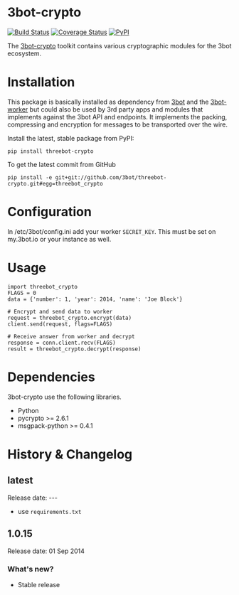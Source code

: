 # 3bot-crypto

[![Build Status](https://travis-ci.org/3bot/3bot-crypto.svg?branch=master)](https://travis-ci.org/3bot/3bot-crypto)
[![Coverage Status](https://coveralls.io/repos/3bot/3bot-crypto/badge.svg?branch=master&service=github)](https://coveralls.io/github/3bot/3bot-crypto?branch=master)
[![PyPI](https://img.shields.io/pypi/v/threebot-crypto.svg)](https://pypi.python.org/pypi/threebot-crypto)

The [3bot-crypto](https://github.com/3bot/3bot-crypto) toolkit contains various cryptographic modules for the 3bot ecosystem.

# Installation

This package is basically installed as dependency from [3bot](https://github.com/3bot/3bot) and the [3bot-worker](https://github.com/3bot/3bot-worker)
but could also be used by 3rd party apps and modules that implements against the 3bot API and endpoints.
It implements the packing, compressing and encryption for messages to be transported over the wire.

Install the latest, stable package from PyPI:

	pip install threebot-crypto


To get the latest commit from GitHub

	pip install -e git+git://github.com/3bot/threebot-crypto.git#egg=threebot_crypto


# Configuration

In /etc/3bot/config.ini add your worker `SECRET_KEY`. This must be set on my.3bot.io or your instance as well.


# Usage

	import threebot_crypto
	FLAGS = 0
	data = {'number': 1, 'year': 2014, 'name': 'Joe Block'}

	# Encrypt and send data to worker
	request = threebot_crypto.encrypt(data)
	client.send(request, flags=FLAGS)

	# Receive answer from worker and decrypt
    response = conn.client.recv(FLAGS)
    result = threebot_crypto.decrypt(response)


# Dependencies

3bot-crypto use the following libraries.

* Python
* pycrypto >= 2.6.1
* msgpack-python >= 0.4.1


# History & Changelog

## latest

Release date: ---
* use `requirements.txt`

## 1.0.15

Release date: 01 Sep 2014

### What's new?

* Stable release
